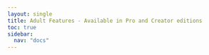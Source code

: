 ```yaml
---
layout: single
title: Adult Features - Available in Pro and Creator editions
toc: true
sidebar:
  nav: "docs"
---
```


